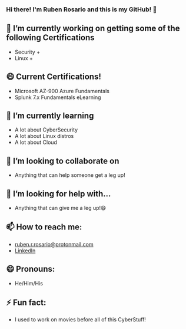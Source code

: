 ### Hi there! I'm Ruben Rosario and this is my GitHub! 👋

## 🔭 I’m currently working on getting some of the following Certifications
  - Security +
  - Linux +

## 😄 Current Certifications!
  - Microsoft AZ-900 Azure Fundamentals
  - Splunk 7.x Fundamentals eLearning

## 🌱 I’m currently learning
  - A lot about CyberSecurity
  - A lot about Linux distros
  - A lot about Cloud
  
## 👯 I’m looking to collaborate on
 - Anything that can help someone get a leg up!
 
## 🤔 I’m looking for help with...
 - Anything that can give me a leg up!😄

## 📫 How to reach me:
 - [ruben.r.rosario@protonmail.com](mailto:ruben.r.rosario@protonmail.com)
 - [LinkedIn](https://www.linkedin.com/in/rubenrrosario/)
 
## 😄 Pronouns:
 - He/Him/His
  
## ⚡ Fun fact:
 - I used to work on movies before all of this CyberStuff! 
